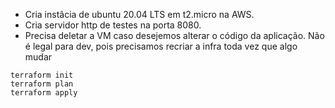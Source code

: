 * Cria instâcia de ubuntu 20.04 LTS em t2.micro na AWS. 
* Cria servidor http de testes na porta 8080.
* Precisa deletar a VM caso desejemos alterar o código da aplicação. Não é legal para dev, pois precisamos recriar a infra toda vez que algo mudar

```
terraform init
terraform plan
terraform apply
```

